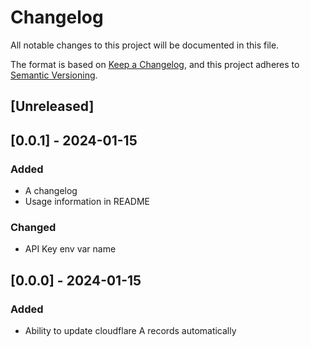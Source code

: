# Changelog

All notable changes to this project will be documented in this file.

The format is based on [Keep a Changelog](https://keepachangelog.com/en/1.0.0/),
and this project adheres to [Semantic Versioning](https://semver.org/spec/v2.0.0.html).

## [Unreleased]

## [0.0.1] - 2024-01-15

### Added

- A changelog
- Usage information in README

### Changed

- API Key env var name

## [0.0.0] - 2024-01-15

### Added

- Ability to update cloudflare A records automatically
